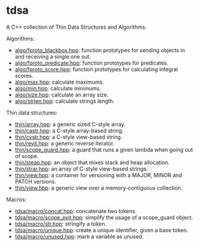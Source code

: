 # tdsa
A C++ collection of Thin Data Structures and Algorithms.

Algorithms:
* [algo/fproto_blackbox.hpp](include/algo/fproto_blackbox.hpp): function prototypes for sending objects in and receiving a single one out.
* [algo/fproto_predicate.hpp](include/algo/fproto_predicate.hpp): function prototypes for predicates.
* [algo/fproto_score.hpp](include/algo/fproto_score.hpp): function prototypes for calculating integral scores.
* [algo/max.hpp](include/algo/max.hpp): calculate maximums.
* [algo/min.hpp](include/algo/min.hpp): calculate minimums.
* [algo/size.hpp](include/algo/size.hpp): calculate an array size.
* [algo/strlen.hpp](include/algo/strlen.hpp): calculate strings length.

Thin data structures:
* [thin/array.hpp](include/thin/array.hpp): a generic sized C-style array.
* [thin/castr.hpp](include/thin/castr.hpp): a C-style array-based string.
* [thin/cvstr.hpp](include/thin/cvstr.hpp): a C-style view-based string.
* [thin/revit.hpp](include/thin/revit.hpp): a generic reverse iterator.
* [thin/scope_guard.hpp](include/thin/scope_guard.hpp): a guard that runs a given lambda when going out of scope.
* [thin/steap.hpp](include/thin/steap.hpp): an object that mixes stack and heap allocation.
* [thin/strar.hpp](include/thin/strar.hpp): an array of C-style view-based strings.
* [thin/view.hpp](include/thin/ver3.hpp): a container for versioning with a MAJOR, MINOR and PATCH versions.
* [thin/view.hpp](include/thin/view.hpp): a generic view over a memory-contiguous collection.

Macros:
* [tdsa/macro/concat.hpp](include/tdsa/macro/concat.hpp): concatenate two tokens.
* [tdsa/macro/scope_exit.hpp](include/tdsa/macro/scope_exit.hpp): simplify the usage of a scope_guard object.
* [tdsa/macro/str.hpp](include/tdsa/macro/str.hpp): stringify a token.
* [tdsa/macro/unique.hpp](include/tdsa/macro/unique.hpp): create a unique identifier, given a base token.
* [tdsa/macro/unused.hpp](include/tdsa/macro/unused.hpp): mark a variable as unused.
